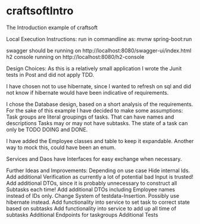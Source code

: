 # craftsoftIntro
The Introduction example of craftsoft

Local Execution Instructions:
run in commandline as: mvnw spring-boot:run 

swagger should be running on http://localhost:8080/swagger-ui/index.html
h2 console running on  http://localhost:8080/h2-console

Design Choices:
As this is a relatively small application I wrote the Junit tests in Post and did not apply TDD. 

I have chosen not to use hibernate, since I wanted to refresh on sql and did not know if hibernate would have been indicative of requirements. 

I chose the Database design, based on a short analysis of the requirements. 
For the sake of this example I have decided to make some assumptions:
Task groups are literal groupings of tasks. That can have names and descriptions
Tasks may or may not have subtasks.
The state of a task can only be TODO DOING and DONE.

I have added the Employee classes and table to keep it expandable. 
Another way to mock this, could have been an enum.

Services and Daos have Interfaces for easy exchange when necessary. 

Further Ideas and Improvements:
Depending on use case Hide internal Ids.
Add additional Verification as currently a lot of potential bad Input is trusted!
Add additional DTOs, since it is probably unnecessary to construct all Subtasks each time!
Add additional DTOs including Employee names instead of IDs only.
Change System of testdata-Insertion.
Possibly use hibernate instead. 
Add functionality into service to set task to correct state based on subtasks
Add functionality into service to add up all time of subtasks
Additional Endpoints for taskgroups
Additional Tests